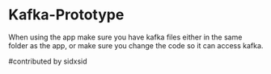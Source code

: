 # Kafka-Prototype

When using the app make sure you have kafka files either in the same folder as the app, or make sure you change the code so it can access kafka.



#contributed by sidxsid


